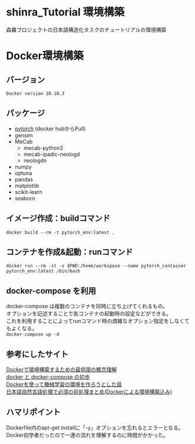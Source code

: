# shinra_Tutorial 環境構築
森羅プロジェクトの日本語構造化タスクのチュートリアルの環境構築

# Docker環境構築
## バージョン
``
Docker version 20.10.3
``



## パッケージ
- [pytorch](https://hub.docker.com/r/pytorch/pytorch) (docker hubからPull)
- gensim
- MeCab
  -  mecab-python3
  -  mecab-ipadic-neologd
  -  neologdn
- numpy
- optuna
- pandas
- matplotlib
- scikit-learn
- seaborn

## イメージ作成：buildコマンド
``
docker build --rm -t pytorch_env:latest .
``
## コンテナを作成&起動：runコマンド
``
docker run --rm -it -v $PWD:/home/workspase --name pytorch_container pytorch_env:latest /bin/bash
``

## docker-compose を利用
docker-compose は複数のコンテナを同時に立ち上げてくれるもの。  
オプションを記述することで各コンテナの起動時の設定などができる。  
これを利用することによってrunコマンド時の煩雑なオプション指定をしなくてもよくなる。  
``
docker-compose up -d
``

## 参考にしたサイト
[Dockerで環境構築するための最低限の概念理解](https://qiita.com/minato-naka/items/e9cd026747693759800c)  
[docker と docker-compose の初歩](https://qiita.com/hiyuzawa/items/81490020568417d85e86)  
[Dockerを使って機械学習の環境を作ろうとした話](https://qiita.com/penpenta/items/3b7a0f1e27bbab56a95f)  
[日本語自然言語処理で必須の前処理まとめ(Dockerによる環境構築込み)](https://qiita.com/Keyskey/items/9f5f6c414e0f89a4f931)  

## ハマリポイント
Dockerfile内のapt-get installに「-y」オプションを忘れるとエラーとなる。  
Docker初学者だったので一連の流れを理解するのに時間がかかった。

